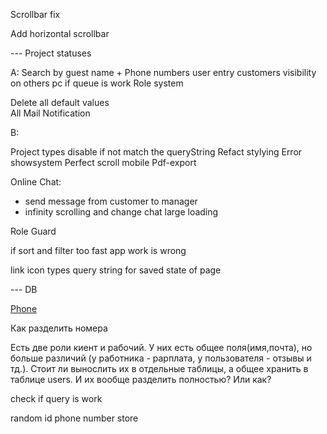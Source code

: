

Scrollbar fix 

Add horizontal scrollbar

--- Project statuses 


A: 
Search by guest name + 
Phone numbers 
user entry 
customers visibility on others pc 
if queue is work 
Role system 

Delete all default values  
All Mail Notification 

B: 

Project types disable if not match the queryString 
Refact stylying 
Error  showsystem 
Perfect scroll mobile 
Pdf-export 











Online Chat:  
- send message from customer to manager 
- infinity scrolling and change chat large loading 

Role Guard 

if sort and filter too fast app work is wrong  

link icon types 
query string for saved state of page 

--- DB 

[Phone](https://petrenco.com/mysql.php?txt=168)

Как разделить номера 

Есть две роли киент и рабочий. У них есть общее поля(имя,почта), но больше различий (у работника - рарплата, у пользователя - отзывы и тд.). Стоит ли вынослить их в отдельные таблицы, а общее хранить в таблице users. И их вообще разделить полностью? Или как? 




check if query is work  

random id 
phone number store 




